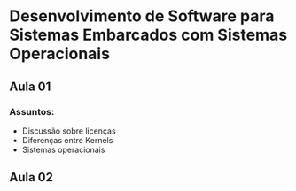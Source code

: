 # Desenvolvimento de Software para Sistemas Embarcados com Sistemas Operacionais

## Aula 01

### Assuntos:

- Discussão sobre licenças
- Diferenças entre Kernels
- Sistemas operacionais


## Aula 02